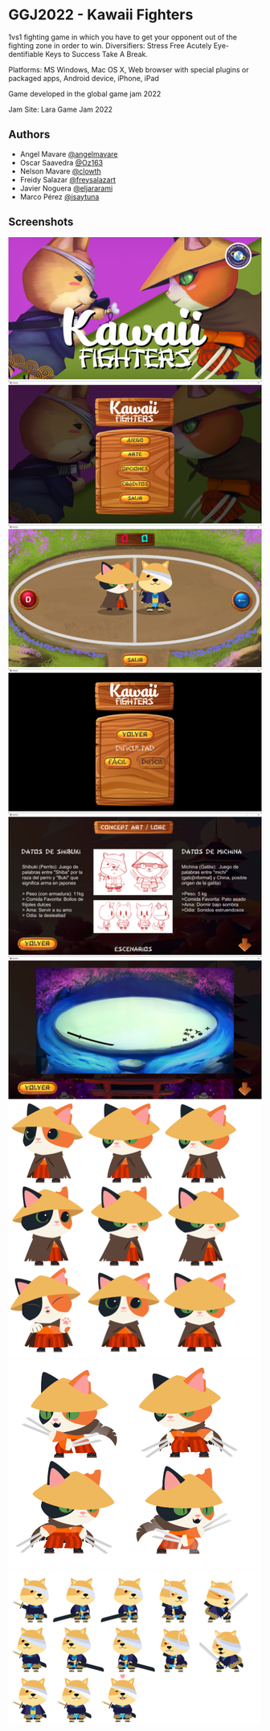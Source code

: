 
# GGJ2022 - Kawaii Fighters

1vs1 fighting game in which you have to get your opponent out of the fighting zone in order to win. 
Diversifiers: 
Stress Free
Acutely Eye-dentifiable
Keys to Success
Take A Break.

Platforms: 
MS Windows, Mac OS X, Web browser with special plugins or packaged apps, Android device, iPhone, iPad

Game developed in the global game jam 2022

Jam Site: Lara Game Jam 2022


## Authors

- Angel Mavare [@angelmavare](https://www.instagram.com/angelmavare/?hl=es)
- Oscar Saavedra [@Oz163](https://github.com/Oz163)
- Nelson Mavare [@clowth](https://www.instagram.com/clowth/?hl=es)
- Freidy Salazar [@freysalazart](https://www.instagram.com/freysalazart/?hl=es)
- Javier Noguera [@eljararami](https://www.instagram.com/eljararami/?hl=es)
- Marco Pérez [@isaytuna](https://www.instagram.com/isaytuna/?hl=es)





## Screenshots

![App Screenshot](https://raw.githubusercontent.com/angelmavare/GGJ2022/main/screenshots/splash-v2-3.jpg)
![App Screenshot](https://raw.githubusercontent.com/angelmavare/GGJ2022/main/screenshots/menu.png)
![App Screenshot](https://raw.githubusercontent.com/angelmavare/GGJ2022/main/screenshots/fight.png)
![App Screenshot](https://raw.githubusercontent.com/angelmavare/GGJ2022/main/screenshots/options.png)
![App Screenshot](https://raw.githubusercontent.com/angelmavare/GGJ2022/main/screenshots/arts.png)
![App Screenshot](https://raw.githubusercontent.com/angelmavare/GGJ2022/main/screenshots/art2.png)
![App Screenshot](https://raw.githubusercontent.com/angelmavare/GGJ2022/main/screenshots/spritescat.png)
![App Screenshot](https://raw.githubusercontent.com/angelmavare/GGJ2022/main/screenshots/battlecat.png)
![App Screenshot](https://raw.githubusercontent.com/angelmavare/GGJ2022/main/screenshots/spritesdog.png)



